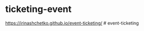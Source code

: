 ﻿# ticketing-event
https://irinashchetko.github.io/event-ticketing/
#   e v e n t - t i c k e t i n g 
 
 
